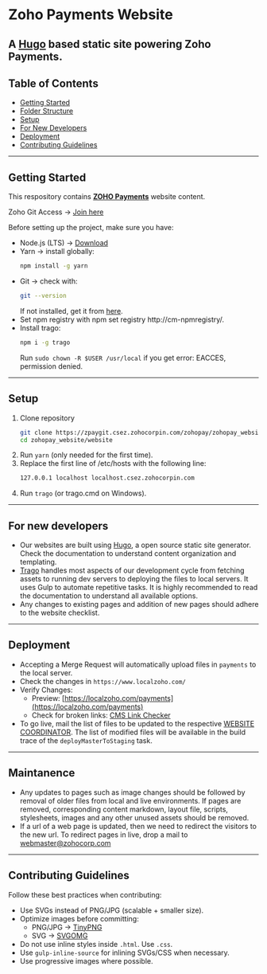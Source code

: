 # Zoho Payments Website

A [Hugo](https://gohugo.io/) based static site powering **Zoho Payments**.
---

## Table of Contents
- [Getting Started](#getting-started)
- [Folder Structure](#folder-structure-for-development)
- [Setup](#setup)
- [For New Developers](#for-new-developers)
- [Deployment](#deployment)
- [Contributing Guidelines](#contributing-guidelines)

---

## Getting Started
This respository contains **[ZOHO Payments](https://www.zoho.com/payments/)** website content.

Zoho Git Access → [Join here](https://gitusercreation.csez.zohocorpin.com/)

Before setting up the project, make sure you have:

- Node.js (LTS) → [Download](https://nodejs.org/en/download)  
- Yarn → install globally:  
  ```bash
  npm install -g yarn
  ```
- Git → check with:  
  ```bash
  git --version
  ```  
  If not installed, get it from [here](https://git-scm.com/download).
- Set npm registry with npm set registry http://cm-npmregistry/.
- Install trago:
  ```bash
  npm i -g trago
  ```
  Run `sudo chown -R $USER /usr/local` if you get error: EACCES, permission denied.

---

## Setup
1. Clone repository
   ```bash
   git clone https://zpaygit.csez.zohocorpin.com/zohopay/zohopay_website.git
   cd zohopay_website/website
   ```
2. Run `yarn` (only needed for the first time).
3. Replace the first line of /etc/hosts with the following line:
    ```bash
    127.0.0.1 localhost localhost.csez.zohocorpin.com
    ```
4. Run `trago` (or trago.cmd on Windows).

---

## For new developers

- Our websites are built using [Hugo](https://gohugo.io/), a open source static site generator. Check the documentation to understand content organization and templating.
- [Trago](https://git.csez.zohocorpin.com/zohofinance/trago) handles most aspects of our development cycle from fetching assets to running dev servers to deploying the files to local servers. It uses Gulp to automate repetitive tasks. It is highly recommended to read the documentation to understand all available options.
- Any changes to existing pages and addition of new pages should adhere to the website checklist.

---

## Deployment
- Accepting a Merge Request will automatically upload files in `payments` to the local server.  
- Check the changes in `https://www.localzoho.com/`
- Verify Changes:  
  - Preview: [https://localzoho.com/payments](https://localzoho.com/payments)  
  - Check for broken links: [CMS Link Checker](http://cmsmanager.zohocorp.com/link.php)  
- To go live, mail the list of files to be updated to the respective [WEBSITE COORDINATOR](https://git.csez.zohocorpin.com/zohofinance/zohofinance_website/wikis/website-coordinators). The list of modified files will be available in the build trace of the `deployMasterToStaging` task. 

---

## Maintanence
- Any updates to pages such as image changes should be followed by removal of older files from local and live environments. If pages are removed, corresponding content markdown, layout file, scripts, stylesheets, images and any other unused assets should be removed.
- If a url of a web page is updated, then we need to redirect the visitors to the new url. To redirect pages in live, drop a mail to webmaster@zohocorp.com

---

## Contributing Guidelines
Follow these best practices when contributing:

- Use SVGs instead of PNG/JPG (scalable + smaller size).  
- Optimize images before committing:  
  - PNG/JPG → [TinyPNG](https://tinypng.com)  
  - SVG → [SVGOMG](https://jakearchibald.github.io/svgomg/)  
- Do not use inline styles inside `.html`. Use `.css`.  
- Use `gulp-inline-source` for inlining SVGs/CSS when necessary.  
- Use progressive images where possible.  
